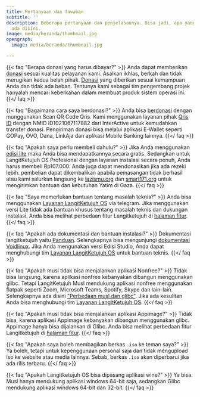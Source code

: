 ```yaml
---
title: Pertanyaan dan Jawaban
subtitle: ''
description: Beberapa pertanyaan dan penjelasannya. Bisa jadi, apa yang Anda maksud
  ada disini.
image: media/beranda/thumbnail.jpg
opengraph:
  image: media/beranda/thumbnail.jpg

---
```

{{< faq "Berapa donasi yang harus dibayar?" >}}
Anda dapat memberikan [donasi](../donasi) sesuai kualitas pelayanan kami. Asalkan ikhlas, berkah dan tidak merugikan kedua belah pihak. [Donasi](../donasi) yang diberikan sesuai kemampuan Anda dan tidak ada beban. Tentunya kami sebagai tim pengembang projek hanyalah mencari keberkahan dalam membuat produk sistem operasi ini.
{{</ faq >}}

{{< faq "Bagaimana cara saya berdonasi?" >}}
Anda bisa [berdonasi](../donasi) dengan munggunakan Scan QR Code Qris. Kami menggunakan layanan pihak [Qris ID](https://qris.id) dengan NMID ID1021067117882 dari InterActive untuk kemudahkan transfer donasi. Pengiriman donasi bisa melalui aplikasi E-Wallet seperti GOPay, OVO, Dana, LinkAja dan aplikasi Mobile Banking lainnya.
{{</ faq >}}

{{< faq "Apakah saya perlu membeli dahulu?" >}} Jika Anda menggunakan [edisi lite](../lite) maka Anda bisa mendapatkannya secara gratis. Sedangkan untuk LangitKetujuh OS Profesional dengan layanan instalasi secara penuh, Anda harus membeli Rp107.000. Anda juga dapat mendonasikan jika ada rezeki lebih. pembelian dapat dikembalikan apabila pemasangan tidak berhasil atau kami salurkan langsung ke [lazismu.org](https://lazismu.org/) dan [smart171.org](https://smart171.org) untuk mengirimkan bantuan dan kebutuhan Yatim di Gaza. {{</ faq >}}


{{< faq "Saya memerlukan bantuan tentang masalah teknis?" >}}
Anda bisa menggunakan [Layanan LangitKetujuh OS](https://t.me/LangitKetujuh_bot) via telegram. Jika menggunakan versi Lite tidak ada bantuan khusus tentang masalah teknis dan dukungan instalasi. Anda bisa melihat perbedaan fitur Langitketujuh di [halaman fitur](../fitur).
{{</ faq >}}

{{< faq "Apakah ada dokumentasi dan bantuan instalasi?" >}}
Dokumentasi langitketujuh yaitu [Panduan](https://panduan.langitketujuh.id/). Selengkapnya bisa mengunjungi [dokumentasi Voidlinux](https://docs.voidlinux.org/). Jika Anda mengunakan versi Edisi Studio, Anda dapat menghubungi tim [Layanan LangitKetujuh OS](https://t.me/LangitKetujuh_bot) untuk bantuan teknis.
{{</ faq >}}

{{< faq "Apakah musl tidak bisa menjalankan aplikasi Nonfree?" >}}
Tidak bisa langsung, karena aplikasi nonfree kebanyakan dibangun menggunakan glibc. Tetapi LangitKetujuh Musl mendukung aplikasi nonfree menggunakan flatpak seperti Zoom, Microsoft Teams, Spotify, Skype dan lain-lain. Selengkapnya ada disini ["Perbedaan musl dan glibc"](https://panduan.langitketujuh.id/perbandingan/musl-vs-glibc.html). Jika ada kesulitan Anda bisa menghubungi tim [Layanan LangitKetujuh OS](https://t.me/LangitKetujuh_bot).
{{</ faq >}}

{{< faq "Apakah musl tidak bisa menjalankan aplikasi Appimage?" >}}
Tidak bisa, karena aplikasi Appimage kebanyakan dibangun menggunakan glibc. Appimage hanya bisa dijalankan di Glibc. Anda bisa melihat perbedaan fitur Langitketujuh di [halaman fitur](../fitur).
{{</ faq >}}

{{< faq "Apakah saya boleh membagikan berkas `.iso` ke teman saya?" >}}
Ya boleh, tetapi untuk kepenggunaan personal saja dan tidak mengupload iso ke website atau media lainnya. Sebab, berkas `.iso` akan diperbarui jika ada rilis terbaru.
{{</ faq >}}

{{< faq "Apakah Langitketujuh OS bisa dipasang aplikasi wine?" >}}
Ya bisa. Musl hanya mendukung aplikasi windows 64-bit saja, sedangkan Glibc mendukung aplikasi windows 64-bit dan 32-bit.
{{</ faq >}}
